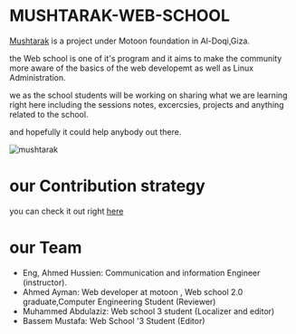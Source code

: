 # MUSHTARAK-WEB-SCHOOL

[Mushtarak](https://www.facebook.com/mushtarak/) is a project under Motoon foundation in Al-Doqi,Giza.

the Web school is one of it's program and it aims to make the community more aware of the basics of the web developemt as well as Linux Administration.

we as the school students will be working on  sharing what we are learning right here including the sessions notes, excercsies, projects and anything related to the school.

and hopefully it could help anybody out there.

![mushtarak](http://www.mushtarak.me/sites/all/themes/mushtarak/logo.png)


# our Contribution strategy 

you can check it out right [here](https://github.com/Mushtarak-Web-School/Mushtarak-Web-School/blob/master/Strategy.md)

# our Team 

* Eng, Ahmed Hussien: Communication and information Engineer (instructor).
* Ahmed Ayman: Web developer at motoon , Web school 2.0 graduate,Computer Engineering Student (Reviewer)
* Muhammed Abdulaziz: Web school 3 student (Localizer and editor)
* Bassem Mustafa: Web School '3 Student (Editor)  
